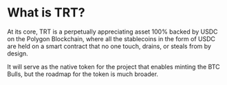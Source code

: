 # What is TRT?

At its core, TRT is a perpetually appreciating asset 100% backed by USDC on the Polygon Blockchain, where all the stablecoins in the form of USDC are held on a smart contract that no one touch, drains, or steals from by design.&#x20;

It will serve as the native token for the project that enables minting the BTC Bulls, but the roadmap for the token is much broader.&#x20;

